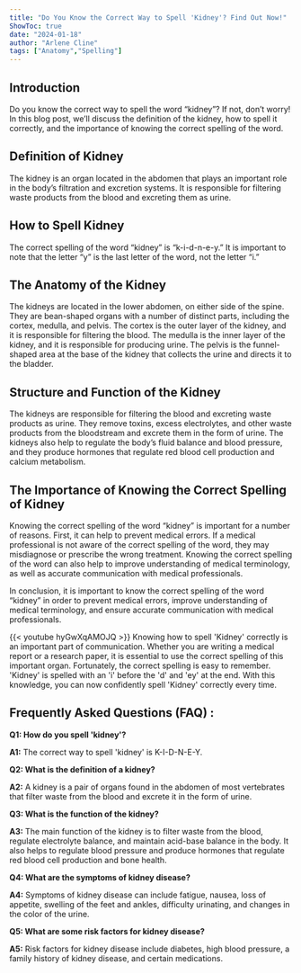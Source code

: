 ```yaml
---
title: "Do You Know the Correct Way to Spell 'Kidney'? Find Out Now!"
ShowToc: true 
date: "2024-01-18"
author: "Arlene Cline" 
tags: ["Anatomy","Spelling"]
---
```

## Introduction

Do you know the correct way to spell the word “kidney”? If not, don’t worry! In this blog post, we’ll discuss the definition of the kidney, how to spell it correctly, and the importance of knowing the correct spelling of the word. 

## Definition of Kidney

The kidney is an organ located in the abdomen that plays an important role in the body’s filtration and excretion systems. It is responsible for filtering waste products from the blood and excreting them as urine. 

## How to Spell Kidney

The correct spelling of the word “kidney” is “k-i-d-n-e-y.” It is important to note that the letter “y” is the last letter of the word, not the letter “i.”

## The Anatomy of the Kidney

The kidneys are located in the lower abdomen, on either side of the spine. They are bean-shaped organs with a number of distinct parts, including the cortex, medulla, and pelvis. The cortex is the outer layer of the kidney, and it is responsible for filtering the blood. The medulla is the inner layer of the kidney, and it is responsible for producing urine. The pelvis is the funnel-shaped area at the base of the kidney that collects the urine and directs it to the bladder. 

## Structure and Function of the Kidney

The kidneys are responsible for filtering the blood and excreting waste products as urine. They remove toxins, excess electrolytes, and other waste products from the bloodstream and excrete them in the form of urine. The kidneys also help to regulate the body’s fluid balance and blood pressure, and they produce hormones that regulate red blood cell production and calcium metabolism. 

## The Importance of Knowing the Correct Spelling of Kidney

Knowing the correct spelling of the word “kidney” is important for a number of reasons. First, it can help to prevent medical errors. If a medical professional is not aware of the correct spelling of the word, they may misdiagnose or prescribe the wrong treatment. Knowing the correct spelling of the word can also help to improve understanding of medical terminology, as well as accurate communication with medical professionals. 

In conclusion, it is important to know the correct spelling of the word “kidney” in order to prevent medical errors, improve understanding of medical terminology, and ensure accurate communication with medical professionals.

{{< youtube hyGwXqAMOJQ >}} 
Knowing how to spell 'Kidney' correctly is an important part of communication. Whether you are writing a medical report or a research paper, it is essential to use the correct spelling of this important organ. Fortunately, the correct spelling is easy to remember. 'Kidney' is spelled with an 'i' before the 'd' and 'ey' at the end. With this knowledge, you can now confidently spell 'Kidney' correctly every time.

## Frequently Asked Questions (FAQ) :
**Q1: How do you spell 'kidney'?**

**A1:** The correct way to spell 'kidney' is K-I-D-N-E-Y.

**Q2: What is the definition of a kidney?**

**A2:** A kidney is a pair of organs found in the abdomen of most vertebrates that filter waste from the blood and excrete it in the form of urine.

**Q3: What is the function of the kidney?**

**A3:** The main function of the kidney is to filter waste from the blood, regulate electrolyte balance, and maintain acid-base balance in the body. It also helps to regulate blood pressure and produce hormones that regulate red blood cell production and bone health.

**Q4: What are the symptoms of kidney disease?**

**A4:** Symptoms of kidney disease can include fatigue, nausea, loss of appetite, swelling of the feet and ankles, difficulty urinating, and changes in the color of the urine.

**Q5: What are some risk factors for kidney disease?**

**A5:** Risk factors for kidney disease include diabetes, high blood pressure, a family history of kidney disease, and certain medications.





